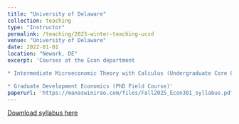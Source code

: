 ```yaml
---
title: "University of Delaware"
collection: teaching
type: "Instructor"
permalink: /teaching/2023-winter-teaching-ucsd
venue: "University of Delaware"
date: 2022-01-01
location: "Newark, DE"
excerpt: 'Courses at the Econ department

* Intermediate Microeconomic Theory with Calculus (Undergraduate Core Course)

* Graduate Development Economics (PhD Field Course)'
paperurl: 'https://manaswinirao.com/files/Fall2025_Econ301_syllabus.pdf'
---
```


<span style="color:blue">[Download syllabus here](https://manaswinirao.com/files/Fall2025_Econ301_syllabus.pdf)</span>